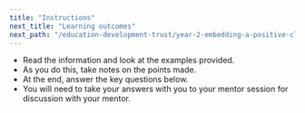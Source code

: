 ```yaml
---
title: "Instructions"
next_title: "Learning outcomes"
next_path: "/education-development-trust/year-2-embedding-a-positive-climate-for-learning/autumn-week-2-ect-learning-outcomes"
---
```


- Read the information and look at the examples provided.
- As you do this, take notes on the points made.
- At the end, answer the key questions below.
- You will need to take your answers with you to your mentor session for discussion with your mentor.
